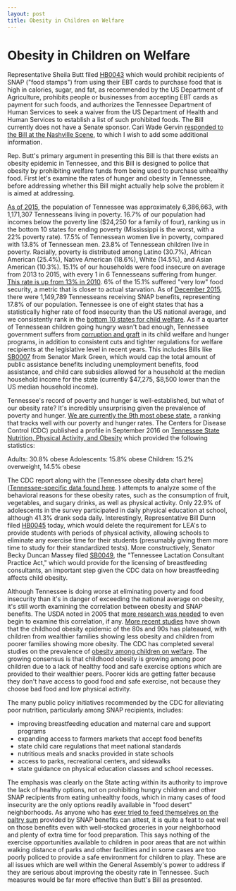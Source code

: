 ```yaml
---
layout: post
title: Obesity in Children on Welfare
---
```


# Obesity in Children on Welfare

Representative Sheila Butt filed [HB0043](http://wapp.capitol.tn.gov/apps/BillInfo/default.aspx?BillNumber=HB0043&GA=110) which would prohibit recipients of SNAP ("food stamps") from using their EBT cards to purchase food that is high in calories, sugar, and fat, as recommended by the US Department of Agriculture, prohibits people or businesses from accepting EBT cards as payment for such foods, and authorizes the Tennessee Department of Human Services to seek a waiver from the US Department of Health and Human Services to establish a list of such prohibited foods. The Bill currently does not have a Senate sponsor. Cari Wade Gervin [responded to the Bill at the Nashville Scene](http://www.nashvillescene.com/news/pith-in-the-wind/article/20848972/sheila-butt-to-the-poors-let-them-not-eat-cake), to which I wish to add some additional information.

Rep. Butt's primary argument in presenting this Bill is that there exists an obesity epidemic in Tennessee, and this Bill is designed to police that obesity by prohibiting welfare funds from being used to purchase unhealthy food. First let's examine the rates of hunger and obesity in Tennessee, before addressing whether this Bill might actually help solve the problem it is aimed at addressing.

[As of 2015](https://talkpoverty.org/state-year-report/tennessee-2015-report/), the population of Tennessee was approximately 6,386,663, with 1,171,307 Tennesseans living in poverty. 16.7% of our population had incomes below the poverty line ($24,250 for a family of four), ranking us in the bottom 10 states for ending poverty (Mississippi is the worst, with a 22% poverty rate). 17.5% of Tennessean women live in poverty, compared with 13.8% of Tennessean men. 23.8% of Tennessean children live in poverty. Racially, poverty is distributed among Latino (30.7%), African American (25.4%), Native American (18.6%), White (14.5%), and Asian American (10.3%). 15.1% of our households were food insecure on average from 2013 to 2015, with every 1 in 6 Tennesseans suffering from hunger. [This rate is up from 13% in 2010](https://www.ers.usda.gov/webdocs/publications/err215/err-215.pdf). 6% of the 15.1% suffered "very low" food security, a metric that is closer to actual starvation. As of [December 2015](http://www.tennessee.gov/assets/entities/humanservices/attachments/FSPP1215.pdf), there were 1,149,789 Tennesseans receiving SNAP benefits, representing 17.8% of our population. Tennessee is one of eight states that has a statistically higher rate of food insecurity than the US national average, and we consistently rank in the [bottom 10 states for child welfare](http://www.aecf.org/resources/the-2014-kids-count-data-book/). As if a quarter of Tennessean children going hungry wasn't bad enough, Tennessee government suffers from [corruption and graft](http://www.tennessean.com/story/news/investigations/2016/03/23/two-agencies-pocket-thousand-intended-hungry-children/82131704/) in its child welfare and hunger programs, in addition to consistent cuts and tighter regulations for welfare recipients at the legislative level in recent years. This includes Bills like [SB0007](http://wapp.capitol.tn.gov/apps/BillInfo/default.aspx?BillNumber=SB0007&GA=110) from Senator Mark Green, which would cap the total amount of public assistance benefits including unemployment benefits, food assistance, and child care subsidies allowed for a household at the median household income for the state (currently $47,275, $8,500 lower than the US median household income).

Tennessee's record of poverty and hunger is well-established, but what of our obesity rate? It's incredibly unsurprising given the prevalence of poverty and hunger. [We are currently the 9th most obese state]( http://stateofobesity.org/adult-obesity/), a ranking that tracks well with our poverty and hunger rates. The Centers for Disease Control (CDC) published a profile in September 2016 on [Tennessee State Nutrition, Physical Activity, and Obesity](https://www.cdc.gov/nccdphp/dnpao/state-local-programs/profiles/tennessee.html) which provided the following statistics: 

Adults: 30.8% obese 
Adolescents: 15.8% obese 
Children: 15.2% overweight, 14.5% obese 

The CDC report along with the [Tennessee obesity data chart here]([Tennessee-specific data found here](https://nccd.cdc.gov/NPAO_DTM/LocationSummary.aspx?state=Tennessee).
) attempts to analyze some of the behavioral reasons for these obesity rates, such as the consumption of fruit, vegetables, and sugary drinks, as well as physical activity. Only 22.9% of adolescents in the survey participated in daily physical education at school, although 41.3% drank soda daily. Interestingly, Representative Bill Dunn filed [HB0045](http://wapp.capitol.tn.gov/apps/BillInfo/default.aspx?BillNumber=HB0045&GA=110) today, which would delete the requirement for LEA's to provide students with periods of physical activity, allowing schools to eliminate any exercise time for their students (presumably giving them more time to study for their standardized tests). More constructively, Senator Becky Duncan Massey filed [SB0049](http://wapp.capitol.tn.gov/apps/BillInfo/default.aspx?BillNumber=SB0049&GA=110), the "Tennessee Lactation Consultant Practice Act," which would provide for the licensing of breastfeeding consultants, an important step given the CDC data on how breastfeeding affects child obesity. 

Although Tennessee is doing worse at eliminating poverty and food insecurity than it's in danger of exceeding the national average on obesity, it's still worth examining the correlation between obesity and SNAP benefits. The USDA noted in 2005 that [more research was needed](https://www.fns.usda.gov/sites/default/files/ObesityPovertySum.pdf) to even begin to examine this correlation, if any. [More recent studies](https://www.ncbi.nlm.nih.gov/pmc/articles/PMC3910644/) have shown that the childhood obesity epidemic of the 80s and 90s has plateaued, with children from wealthier families showing less obesity and children from poorer families showing more obesity. The CDC has completed several studies on the prevalence of [obesity among children on welfare](https://www.cdc.gov/obesity/data/childhood.html). The growing consensus is that childhood obesity is growing among poor children due to a lack of healthy food and safe exercise options which are provided to their wealthier peers. Poorer kids are getting fatter because they don't have access to good food and safe exercise, not because they choose bad food and low physical activity.

The many public policy initiatives recommended by the CDC for alleviating poor nutrition, particularly among SNAP recipients, includes: 

* improving breastfeeding education and maternal care and support programs
* expanding access to farmers markets that accept food benefits
* state child care regulations that meet national standards
* nutritious meals and snacks provided in state schools
* access to parks, recreational centers, and sidewalks
* state guidance on physical education classes and school recesses. 

The emphasis was clearly on the State acting within its authority to improve the lack of healthy options, not on prohibiting hungry children and other SNAP recipients from eating unhealthy foods, which in many cases of food insecurity are the only options readily available in "food desert" neighborhoods. As anyone who has [ever tried to feed themselves on the paltry sum](http://www.thekitchn.com/what-its-really-like-to-cook-on-a-food-stamp-budget-220862) provided by SNAP benefits can attest, it is quite a feat to eat well on those benefits even with well-stocked groceries in your neighborhood and plenty of extra time for food preparation. This says nothing of the exercise opportunities available to children in poor areas that are not within walking distance of parks and other facilities and in some cases are too poorly policed to provide a safe environment for children to play. These are all issues which are well within the General Assembly's power to address if they are serious about improving the obesity rate in Tennessee. Such measures would be far more effective than Butt's Bill as presented.